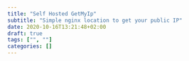 ```yaml
---
title: "Self Hosted GetMyIp"
subtitle: "Simple nginx location to get your public IP"
date: 2020-10-16T13:21:48+02:00
draft: true
tags: ["", ""]
categories: []
---
```


